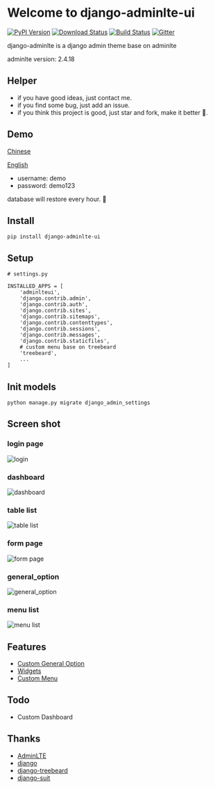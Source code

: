 # Welcome to django-adminlte-ui

[![PyPI Version](https://img.shields.io/pypi/v/django-adminlte-ui.svg)](https://pypi.python.org/pypi/django-adminlte-ui)
[![Download Status](https://img.shields.io/pypi/dm/django-adminlte-ui.svg)](https://pypi.python.org/pypi/django-adminlte-ui)
[![Build Status](https://github.com/wuyue92tree/django-adminlte-ui/workflows/main/badge.svg)](https://github.com/wuyue92tree/django-adminlte-ui/workflows/main/badge.svg)
[![Gitter](https://badges.gitter.im/django-adminlte-ui/community.svg)](https://gitter.im/django-adminlte-ui/community?utm_source=badge&utm_medium=badge&utm_campaign=pr-badge)


django-adminlte is a django admin theme base on adminlte

adminlte version: 2.4.18


## Helper

- if you have good ideas, just contact me.
- if you find some bug, just add an issue.
- if you think this project is good, just star and fork, make it better 🍉.

## Demo

[Chinese](http://django-demo.antio.top/zh-hans/admin/)

[English](http://django-demo.antio.top/en/admin/)

- username: demo
- password: demo123
 
database will restore every hour. 🍌


## Install

```
pip install django-adminlte-ui
```

## Setup

```
# settings.py

INSTALLED_APPS = [
    'adminlteui',
    'django.contrib.admin',
    'django.contrib.auth',
    'django.contrib.sites',
    'django.contrib.sitemaps',
    'django.contrib.contenttypes',
    'django.contrib.sessions',
    'django.contrib.messages',
    'django.contrib.staticfiles',
    # custom menu base on treebeard
    'treebeard',
    ...
]
```

## Init models
```
python manage.py migrate django_admin_settings
```
## Screen shot

### login page
![login](https://github.com/wuyue92tree/django-adminlte-ui/blob/master/images/login.jpg?raw=true)

### dashboard
![dashboard](https://github.com/wuyue92tree/django-adminlte-ui/blob/master/images/dashboard.jpg?raw=true)

### table list
![table list](https://github.com/wuyue92tree/django-adminlte-ui/blob/master/images/table-list.jpg?raw=true)

### form page
![form page](https://github.com/wuyue92tree/django-adminlte-ui/blob/master/images/form.png?raw=true)

### general_option
![general_option](https://github.com/wuyue92tree/django-adminlte-ui/blob/master/images/general_option.jpg?raw=true)

### menu list
![menu list](https://github.com/wuyue92tree/django-adminlte-ui/blob/master/images/menu-list.png?raw=true)


## Features

- [Custom General Option](https://django-adminlte-ui.readthedocs.io/en/latest/guide/#general-option)
- [Widgets](https://django-adminlte-ui.readthedocs.io/en/latest/guide/#widgets)
- [Custom Menu](https://django-adminlte-ui.readthedocs.io/en/latest/guide/#menu)

## Todo

- Custom Dashboard


## Thanks

- [AdminLTE](https://github.com/ColorlibHQ/AdminLTE)
- [django](https://github.com/django/django)
- [django-treebeard](https://github.com/django-treebeard/django-treebeard)
- [django-suit](https://github.com/darklow/django-suit)
